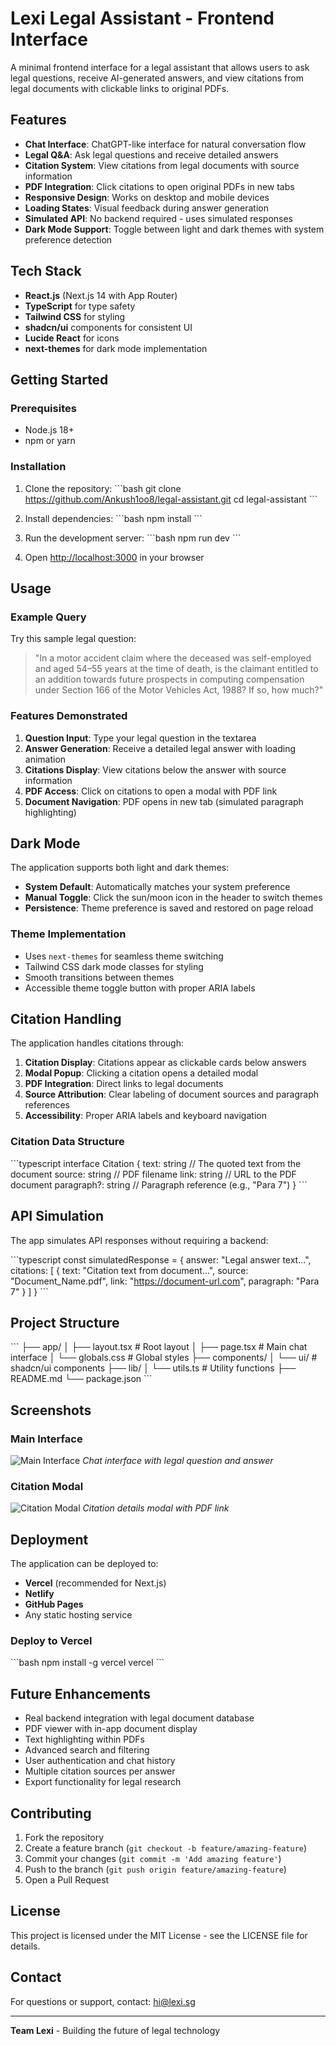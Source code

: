 # Lexi Legal Assistant - Frontend Interface

A minimal frontend interface for a legal assistant that allows users to ask legal questions, receive AI-generated answers, and view citations from legal documents with clickable links to original PDFs.

## Features

- **Chat Interface**: ChatGPT-like interface for natural conversation flow
- **Legal Q&A**: Ask legal questions and receive detailed answers
- **Citation System**: View citations from legal documents with source information
- **PDF Integration**: Click citations to open original PDFs in new tabs
- **Responsive Design**: Works on desktop and mobile devices
- **Loading States**: Visual feedback during answer generation
- **Simulated API**: No backend required - uses simulated responses
- **Dark Mode Support**: Toggle between light and dark themes with system preference detection

## Tech Stack

- **React.js** (Next.js 14 with App Router)
- **TypeScript** for type safety
- **Tailwind CSS** for styling
- **shadcn/ui** components for consistent UI
- **Lucide React** for icons
- **next-themes** for dark mode implementation

## Getting Started

### Prerequisites

- Node.js 18+ 
- npm or yarn

### Installation

1. Clone the repository:
\`\`\`bash
git clone https://github.com/Ankush1oo8/legal-assistant.git
cd legal-assistant
\`\`\`

1. Install dependencies:
\`\`\`bash
npm install
\`\`\`

1. Run the development server:
\`\`\`bash
npm run dev
\`\`\`

1. Open [http://localhost:3000](http://localhost:3000) in your browser

## Usage

### Example Query
Try this sample legal question:

> "In a motor accident claim where the deceased was self-employed and aged 54–55 years at the time of death, is the claimant entitled to an addition towards future prospects in computing compensation under Section 166 of the Motor Vehicles Act, 1988? If so, how much?"

### Features Demonstrated

1. **Question Input**: Type your legal question in the textarea
2. **Answer Generation**: Receive a detailed legal answer with loading animation
3. **Citations Display**: View citations below the answer with source information
4. **PDF Access**: Click on citations to open a modal with PDF link
5. **Document Navigation**: PDF opens in new tab (simulated paragraph highlighting)

## Dark Mode

The application supports both light and dark themes:

- **System Default**: Automatically matches your system preference
- **Manual Toggle**: Click the sun/moon icon in the header to switch themes
- **Persistence**: Theme preference is saved and restored on page reload

### Theme Implementation

- Uses `next-themes` for seamless theme switching
- Tailwind CSS dark mode classes for styling
- Smooth transitions between themes
- Accessible theme toggle button with proper ARIA labels

## Citation Handling

The application handles citations through:

1. **Citation Display**: Citations appear as clickable cards below answers
2. **Modal Popup**: Clicking a citation opens a detailed modal
3. **PDF Integration**: Direct links to legal documents
4. **Source Attribution**: Clear labeling of document sources and paragraph references
5. **Accessibility**: Proper ARIA labels and keyboard navigation

### Citation Data Structure
\`\`\`typescript
interface Citation {
  text: string      // The quoted text from the document
  source: string    // PDF filename
  link: string    // URL to the PDF document
  paragraph?: string // Paragraph reference (e.g., "Para 7")
}
\`\`\`

## API Simulation

The app simulates API responses without requiring a backend:

\`\`\`typescript
const simulatedResponse = {
  answer: "Legal answer text...",
  citations: [
    {
      text: "Citation text from document...",
      source: "Document_Name.pdf",
      link: "https://document-url.com",
      paragraph: "Para 7"
    }
  ]
}
\`\`\`

## Project Structure

\`\`\`
├── app/
│   ├── layout.tsx          # Root layout
│   ├── page.tsx           # Main chat interface
│   └── globals.css        # Global styles
├── components/
│   └── ui/                # shadcn/ui components
├── lib/
│   └── utils.ts          # Utility functions
├── README.md
└── package.json
\`\`\`

## Screenshots

### Main Interface
![Main Interface](screenshot-main.png)
*Chat interface with legal question and answer*

### Citation Modal
![Citation Modal](screenshot-citation.png)
*Citation details modal with PDF link*

## Deployment

The application can be deployed to:

- **Vercel** (recommended for Next.js)
- **Netlify**
- **GitHub Pages**
- Any static hosting service

### Deploy to Vercel
\`\`\`bash
npm install -g vercel
vercel
\`\`\`

## Future Enhancements

- Real backend integration with legal document database
- PDF viewer with in-app document display
- Text highlighting within PDFs
- Advanced search and filtering
- User authentication and chat history
- Multiple citation sources per answer
- Export functionality for legal research

## Contributing

1. Fork the repository
2. Create a feature branch (`git checkout -b feature/amazing-feature`)
3. Commit your changes (`git commit -m 'Add amazing feature'`)
4. Push to the branch (`git push origin feature/amazing-feature`)
5. Open a Pull Request

## License

This project is licensed under the MIT License - see the LICENSE file for details.

## Contact

For questions or support, contact: hi@lexi.sg

---

**Team Lexi** - Building the future of legal technology
